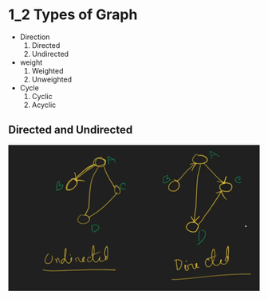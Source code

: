 # 1_2 Types of Graph
- Direction
  1. Directed
  2. Undirected
- weight
  1. Weighted
  2. Unweighted
- Cycle
  1. Cyclic
  2. Acyclic

## Directed and Undirected
![Directed vs Undirected](assets/image.png)